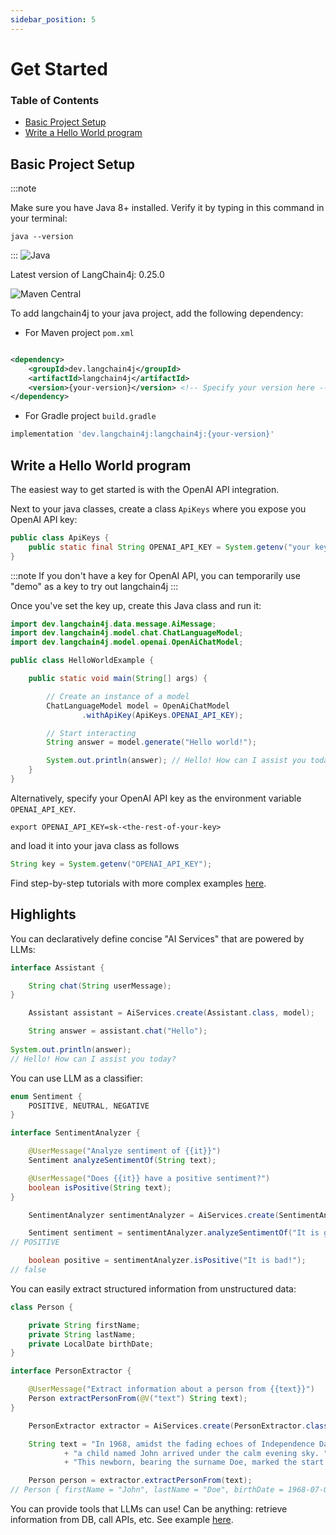 ```yaml
---
sidebar_position: 5
---
```


# Get Started

### Table of Contents

- [Basic Project Setup](#basic-project-setup)
- [Write a Hello World program](#write-a-hello-world-program)

## Basic Project Setup

:::note

Make sure you have Java 8+ installed. Verify it by typing in this command in your terminal:
```shell
java --version
```
:::
![Java](https://img.shields.io/badge/Java-8_+-blue.svg?style=for-the-badge&labelColor=gray)

Latest version of LangChain4j: 0.25.0

![Maven Central](https://img.shields.io/maven-central/v/dev.langchain4j/langchain4j?style=for-the-badge&labelColor=gray)

To add langchain4j to your java project, add the following dependency:

- For Maven project `pom.xml`

```xml

<dependency>
    <groupId>dev.langchain4j</groupId>
    <artifactId>langchain4j</artifactId>
    <version>{your-version}</version> <!-- Specify your version here -->
</dependency>
```

- For Gradle project `build.gradle`

```groovy
implementation 'dev.langchain4j:langchain4j:{your-version}'
```



## Write a Hello World program

The easiest way to get started is with the OpenAI API integration. 

Next to your java classes, create a class ```ApiKeys``` where you expose you OpenAI API key:
```java
public class ApiKeys {
    public static final String OPENAI_API_KEY = System.getenv("your key goes here");
}
```

:::note
If you don't have a key for OpenAI API, you can temporarily use "demo" as a key to try out langchain4j
:::

Once you've set the key up, create this Java class and run it:

```java
import dev.langchain4j.data.message.AiMessage;
import dev.langchain4j.model.chat.ChatLanguageModel;
import dev.langchain4j.model.openai.OpenAiChatModel;

public class HelloWorldExample {

    public static void main(String[] args) {

        // Create an instance of a model
        ChatLanguageModel model = OpenAiChatModel
                .withApiKey(ApiKeys.OPENAI_API_KEY);

        // Start interacting
        String answer = model.generate("Hello world!");

        System.out.println(answer); // Hello! How can I assist you today?
    }
}
```

Alternatively, specify your OpenAI API key as the environment variable `OPENAI_API_KEY`.

```shell
export OPENAI_API_KEY=sk-<the-rest-of-your-key>
```

and load it into your java class as follows

```java
String key = System.getenv("OPENAI_API_KEY");
```

Find step-by-step tutorials with more complex examples [here](/docs/category/tutorials).

## Highlights

You can declaratively define concise "AI Services" that are powered by LLMs:

```java
interface Assistant {

    String chat(String userMessage);
}

    Assistant assistant = AiServices.create(Assistant.class, model);

    String answer = assistant.chat("Hello");
    
System.out.println(answer);
// Hello! How can I assist you today?
```

You can use LLM as a classifier:

```java
enum Sentiment {
    POSITIVE, NEUTRAL, NEGATIVE
}

interface SentimentAnalyzer {

    @UserMessage("Analyze sentiment of {{it}}")
    Sentiment analyzeSentimentOf(String text);

    @UserMessage("Does {{it}} have a positive sentiment?")
    boolean isPositive(String text);
}

    SentimentAnalyzer sentimentAnalyzer = AiServices.create(SentimentAnalyzer.class, model);

    Sentiment sentiment = sentimentAnalyzer.analyzeSentimentOf("It is good!");
// POSITIVE

    boolean positive = sentimentAnalyzer.isPositive("It is bad!");
// false
```

You can easily extract structured information from unstructured data:

```java
class Person {

    private String firstName;
    private String lastName;
    private LocalDate birthDate;
}

interface PersonExtractor {

    @UserMessage("Extract information about a person from {{text}}")
    Person extractPersonFrom(@V("text") String text);
}

    PersonExtractor extractor = AiServices.create(PersonExtractor.class, model);

    String text = "In 1968, amidst the fading echoes of Independence Day, "
            + "a child named John arrived under the calm evening sky. "
            + "This newborn, bearing the surname Doe, marked the start of a new journey.";

    Person person = extractor.extractPersonFrom(text);
// Person { firstName = "John", lastName = "Doe", birthDate = 1968-07-04 }
```

You can provide tools that LLMs can use! Can be anything: retrieve information from DB, call APIs, etc.
See
example [here](https://github.com/langchain4j/langchain4j-examples/blob/main/other-examples/src/main/java/ServiceWithToolsExample.java).

